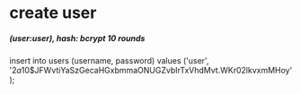 # create user
##### (user:user), hash: bcrypt 10 rounds
insert into users (username, password) 
values ('user', '$2a$10$JFWvtiYaSzGecaHGxbmmaONUGZvbIrTxVhdMvt.WKr02lkvxmMHoy');